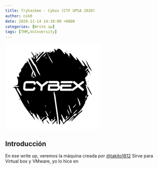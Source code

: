```yaml
---
title: Tryhackme - Cybox (CTF UPSA 2020)
author: nik0
date: 2020-11-14 14:10:00 +0800
categories: [Write up]
tags: [THM,Vulnversity]
---
```

![CYBEX](/assets/img/sample/cybox/CYBEX.png)

## Introducción

En ese write up, veremos la máquina creada por [@takito1812](https://twitter.com/takito1812?s=20) Sirve para Virtual box y VMware, yo lo hice en 
